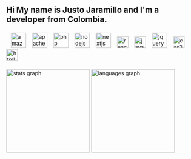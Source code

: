 <!--
Profile generator:
https://profile-readme-generator.com/
-->
<h2 align="left">Hi My name is Justo Jaramillo and I'm a developer from Colombia.</h2>

<!--
**justojaramillo/justojaramillo** is a ✨ _special_ ✨ repository because its `README.md` (this file) appears on your GitHub profile.
Here are some ideas to get you started:
- 🔭 I’m currently working on ...
- 🌱 I’m currently learning ...
- 👯 I’m looking to collaborate on ...
- 🤔 I’m looking for help with ...
- 💬 Ask me about ...
- 📫 How to reach me: ...
- 😄 Pronouns: ...
- ⚡ Fun fact: ...
- 👋 Hi
-->
###

<!--
<h4 align="left">I’m currently learning web development on</h4> 
-->

###

<div align="left">
  <img width="12" /><img src="https://cdn.jsdelivr.net/gh/devicons/devicon/icons/amazonwebservices/amazonwebservices-line-wordmark.svg" height="40" alt="amazonwebservices logo" />
  <img width="12" /><img src="https://cdn.jsdelivr.net/gh/devicons/devicon/icons/apache/apache-original.svg" height="40" alt="apache logo" />
  <img width="12" /><img src="https://cdn.jsdelivr.net/gh/devicons/devicon/icons/php/php-original.svg" height="40" alt="php logo" />
  <img width="12" /><img src="https://cdn.jsdelivr.net/gh/devicons/devicon/icons/nodejs/nodejs-original.svg" height="40" alt="nodejs logo" />
  <img width="12" /><img src="https://cdn.jsdelivr.net/gh/devicons/devicon/icons/nextjs/nextjs-original.svg" height="40" alt="nextjs logo" />
  <img width="12" /><img src="https://cdn.jsdelivr.net/gh/devicons/devicon/icons/react/react-original.svg" height="30" alt="react logo" />
  <img width="12" /><img src="https://cdn.jsdelivr.net/gh/devicons/devicon/icons/javascript/javascript-original.svg" height="30" alt="javascript logo" />
  <img width="12" /><img src="https://cdn.jsdelivr.net/gh/devicons/devicon/icons/jquery/jquery-original.svg" height="40" alt="jquery logo" />
  <img width="12" /><img src="https://cdn.jsdelivr.net/gh/devicons/devicon/icons/css3/css3-original.svg" height="30" alt="css3 logo" />
  <img width="12" /><img src="https://cdn.jsdelivr.net/gh/devicons/devicon/icons/html5/html5-original.svg" height="30" alt="html5 logo" />
</div>

###

<div align="left">
  <img src="https://github-readme-stats.vercel.app/api?username=justojaramillo&hide_title=false&hide_rank=false&show_icons=true&card_width=320&include_all_commits=true&count_private=true&disable_animations=false&theme=dracula&locale=en&hide_border=false" height="220" alt="stats graph"  />
  <img src="https://github-readme-stats.vercel.app/api/top-langs?username=justojaramillo&locale=en&hide_title=false&layout=compact&card_width=310&langs_count=5&theme=dracula&hide_border=false" height="220" alt="languages graph"  />
</div>

###

<!--
<div align="left">
  <img src="https://img.shields.io/static/v1?message=Youtube&logo=youtube&label=&color=FF0000&logoColor=white&labelColor=&style=for-the-badge" height="35" alt="youtube logo"  />
  <img src="https://img.shields.io/static/v1?message=Instagram&logo=instagram&label=&color=E4405F&logoColor=white&labelColor=&style=for-the-badge" height="35" alt="instagram logo"  />
  <img src="https://img.shields.io/static/v1?message=Twitch&logo=twitch&label=&color=9146FF&logoColor=white&labelColor=&style=for-the-badge" height="35" alt="twitch logo"  />
  <img src="https://img.shields.io/static/v1?message=Discord&logo=discord&label=&color=7289DA&logoColor=white&labelColor=&style=for-the-badge" height="35" alt="discord logo"  />
  <img src="https://img.shields.io/static/v1?message=Gmail&logo=gmail&label=&color=D14836&logoColor=white&labelColor=&style=for-the-badge" height="35" alt="gmail logo"  />
  <img src="https://img.shields.io/static/v1?message=LinkedIn&logo=linkedin&label=&color=0077B5&logoColor=white&labelColor=&style=for-the-badge" height="35" alt="linkedin logo"  />
</div>
-->

###

<br clear="both">

<!-- <img src="https://raw.githubusercontent.com/maurodesouza/maurodesouza/output/snake.svg" alt="Snake animation" />-->

###
